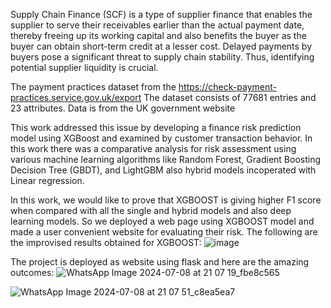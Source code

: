 Supply Chain Finance (SCF) is a type of supplier finance that enables the supplier to serve their receivables earlier than the actual payment date, thereby freeing up its working capital and also benefits the buyer as the buyer can obtain short-term credit at a lesser cost. Delayed payments by buyers pose a significant threat to supply chain stability. Thus, identifying potential supplier liquidity is crucial.

The payment practices dataset from the 
https://check-payment-practices.service.gov.uk/export
The dataset consists of 77681 entries and 23 attributes.
Data is from the UK government website

This work addressed this issue by developing a finance risk prediction model using XGBoost and examined by customer transaction behavior. 
In this work there was a comparative analysis for risk assessment using various machine learning algorithms like Random Forest, Gradient Boosting Decision Tree (GBDT), and LightGBM also hybrid models incoperated with Linear regression.

In this work, we would like to prove that XGBOOST is giving higher F1 score when compared with all the single and hybrid models and also deep learning models. So we deployed a web page using XGBOOST model and made a user convenient website for evaluating their risk.
The following are the improvised results obtained for XGBOOST: 
![image](https://github.com/Lasya-t07/mini-proj/assets/139983777/87e268e9-f94a-40af-8019-8e68b5abd147)

The project is deployed as website using flask and here are the amazing outcomes:
![WhatsApp Image 2024-07-08 at 21 07 19_fbe8c565](https://github.com/Lasya-t07/mini-proj/assets/139983777/04770ffc-1322-4f92-b0c8-c4bd1ea4e2dc)

![WhatsApp Image 2024-07-08 at 21 07 51_c8ea5ea7](https://github.com/Lasya-t07/mini-proj/assets/139983777/77a3ef9e-131f-4ac1-909f-93bd098e6666)
